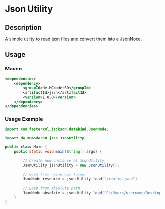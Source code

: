 # Json Utility

## Description

A simple utility to read json files and convert them into a JsonNode.

## Usage

### Maven
```xml
<dependencies>
    <dependency>
        <groupId>de.MCmoderSD</groupId>
        <artifactId>json</artifactId>
        <version>1.0.0</version>
    </dependency>
</dependencies>
```

### Usage Example
```java
import com.fasterxml.jackson.databind.JsonNode;

import de.MCmoderSD.json.JsonUtility;

public class Main {
    public static void main(String[] args) {
        
        // Create new instance of JsonUtility
        JsonUtility jsonUtility = new JsonUtility();
        
        // Load from resources folder
        JsonNode resource = jsonUtility.load("/config.json");
        
        // Load from absolute path
        JsonNode absolute = jsonUtility.load("C:/Users/username/Desktop/config.json");
    }
}
```